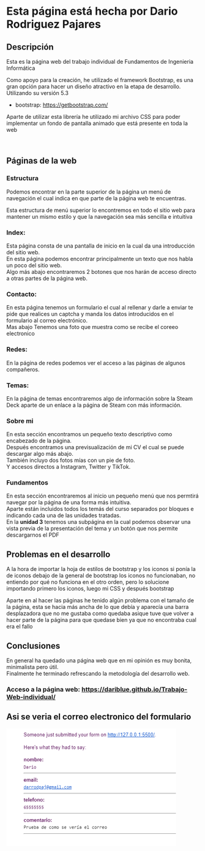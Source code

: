 # Esta página está hecha por Dario Rodriguez Pajares
<!-- # Trabajo-Web-individual -->
## Descripción
Esta es la página web del trabajo individual de Fundamentos de Ingenieria Informática

Como apoyo para la creación, he utilizado el framework Bootstrap, es una gran opción para hacer un diseño atractivo en la etapa de desarrollo. Utilizando su versión 5.3
  - bootstrap: https://getbootstrap.com/ 

Aparte de utilizar esta librería he utilizado mi archivo CSS para poder implementar un fondo de pantalla animado que está presente en toda la web 

<!-- TODO poner foto de como recibo el correo electrónico 
![Alt text](PUBLIC/IMG/Logo.png) -->

<br>

  ## Páginas de la web 
  ### Estructura
  Podemos encontrar en la parte superior de la página un menú de navegación el cual indica en que parte de la página web te encuentras.

  Esta estructura de menú superior lo encontremos en todo el sitio web para mantener un mismo estilo y que la navegación sea más sencilla e intuitiva

  ### Index:
  Esta página consta de una pantalla de inicio en la cual da una introducción del sitio web.<br>
  En esta página podemos encontrar principalmente un texto que nos habla un poco del sitio web.<br>
  Algo más abajo encontraremos 2 botones que nos harán de acceso directo a otras partes de la página web.

  ### Contacto:
  En esta página tenemos un formulario el cual al rellenar y darle a enviar te pide que realices un captcha y manda los datos introducidos en el formulario al correo electrónico.<br> 
  Mas abajo Tenemos una foto que muestra como se recibe el coreeo electronico

  ### Redes:
  En la página de redes podemos ver el acceso a las páginas de algunos compañeros.

  ###  Temas:
  En la página de temas encontraremos algo de información sobre la Steam Deck aparte de un enlace a la página de Steam con más información. 

  ### Sobre mi
  En esta sección encontramos un pequeño texto descriptivo como encabezado de la página.<br>
Después encontramos una previsualización de mi CV el cual se puede descargar algo más abajo.<br>
También incluyo dos fotos mías con un pie de foto.<br>
Y accesos directos a Instagram, Twitter y TikTok.<br>



  ### Fundamentos
  En esta sección encontraremos al inicio un pequeño menú que nos permtirá navegar por la página de una forma más intuitiva. <br> 
  Aparte están incluidos todos los temás del curso separados por bloques e indicando cada una de las unidades tratadas. <br>
  En la **unidad 3** tenemos una subpágina en la cual podemos observar una vista previa de la presentación del tema y un botón que nos permite descargarnos el PDF






## Problemas en el desarrollo 
  A la hora de importar la hoja de estilos de bootstrap y los iconos si ponía la de iconos debajo de la general de bootstrap los iconos no funcionaban, no entiendo por qué no funciona en el otro orden, pero lo solucione importando primero los iconos, luego mi CSS y después bootstrap

  Aparte en al hacer las páginas he tenido algún problema con el tamaño de la página, esta se hacia más ancha de lo que debía y aparecía una barra desplazadora que no me gustaba como quedaba asique tuve que volver a hacer parte de la página para que quedase bien ya que no encontraba cual era el fallo

## Conclusiones
En general ha quedado una página web que en mi opinión es muy bonita, minimalista pero útil. <br>
Finalmente he terminado refrescando la metodología del desarrollo web.



### Acceso a la página web: https://dariblue.github.io/Trabajo-Web-individual/




## Asi se veria el correo electronico del formulario
![Alt text](PUBLIC/IMG/correo.png)